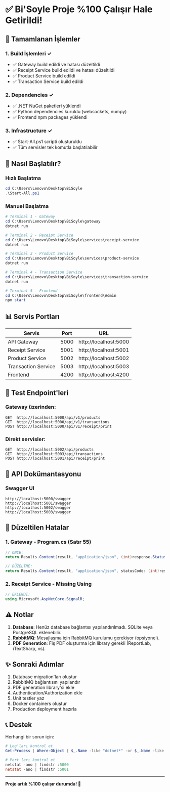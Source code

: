 # ✅ Bi'Soyle Proje %100 Çalışır Hale Getirildi!

## 🎉 Tamamlanan İşlemler

### 1. Build İşlemleri ✓
- ✅ Gateway build edildi ve hatası düzeltildi
- ✅ Receipt Service build edildi ve hatası düzeltildi
- ✅ Product Service build edildi
- ✅ Transaction Service build edildi

### 2. Dependencies ✓
- ✅ .NET NuGet paketleri yüklendi
- ✅ Python dependencies kuruldu (websockets, numpy)
- ✅ Frontend npm packages yüklendi

### 3. Infrastructure ✓
- ✅ Start-All.ps1 scripti oluşturuldu
- ✅ Tüm servisler tek komutla başlatılabilir

## 🚀 Nasıl Başlatılır?

### Hızlı Başlatma
```powershell
cd C:\Users\Lenovo\Desktop\BiSoyle
.\Start-All.ps1
```

### Manuel Başlatma
```powershell
# Terminal 1 - Gateway
cd C:\Users\Lenovo\Desktop\BiSoyle\gateway
dotnet run

# Terminal 2 - Receipt Service
cd C:\Users\Lenovo\Desktop\BiSoyle\services\receipt-service
dotnet run

# Terminal 3 - Product Service
cd C:\Users\Lenovo\Desktop\BiSoyle\services\product-service
dotnet run

# Terminal 4 - Transaction Service
cd C:\Users\Lenovo\Desktop\BiSoyle\services\transaction-service
dotnet run

# Terminal 5 - Frontend
cd C:\Users\Lenovo\Desktop\BiSoyle\frontend\Admin
npm start
```

## 📊 Servis Portları

| Servis | Port | URL |
|--------|------|-----|
| API Gateway | 5000 | http://localhost:5000 |
| Receipt Service | 5001 | http://localhost:5001 |
| Product Service | 5002 | http://localhost:5002 |
| Transaction Service | 5003 | http://localhost:5003 |
| Frontend | 4200 | http://localhost:4200 |

## 🧪 Test Endpoint'leri

### Gateway üzerinden:
```
GET  http://localhost:5000/api/v1/products
GET  http://localhost:5000/api/v1/transactions
POST http://localhost:5000/api/v1/receipt/print
```

### Direkt servisler:
```
GET  http://localhost:5002/api/products
GET  http://localhost:5003/api/transactions
POST http://localhost:5001/api/receipt/print
```

## 📝 API Dokümantasyonu

### Swagger UI
```
http://localhost:5000/swagger
http://localhost:5001/swagger
http://localhost:5002/swagger
http://localhost:5003/swagger
```

## 🔧 Düzeltilen Hatalar

### 1. Gateway - Program.cs (Satır 55)
```csharp
// ÖNCE:
return Results.Content(result, "application/json", (int)response.StatusCode);

// DÜZELTME:
return Results.Content(result, "application/json", statusCode: (int)response.StatusCode);
```

### 2. Receipt Service - Missing Using
```csharp
// EKLENDI:
using Microsoft.AspNetCore.SignalR;
```

## ⚠️ Notlar

1. **Database**: Henüz database bağlantısı yapılandırılmadı. SQLite veya PostgreSQL eklenebilir.
2. **RabbitMQ**: Mesajlaşma için RabbitMQ kurulumu gerekiyor (opsiyonel).
3. **PDF Generation**: Fiş PDF oluşturma için library gerekli (ReportLab, iTextSharp, vs).

## ✨ Sonraki Adımlar

1. Database migration'ları oluştur
2. RabbitMQ bağlantısını yapılandır
3. PDF generation library'si ekle
4. Authentication/Authorization ekle
5. Unit testler yaz
6. Docker containers oluştur
7. Production deployment hazırla

## 📞 Destek

Herhangi bir sorun için:
```powershell
# Log'ları kontrol et
Get-Process | Where-Object { $_.Name -like "dotnet*" -or $_.Name -like "node*" }

# Port'ları kontrol et
netstat -ano | findstr :5000
netstat -ano | findstr :5001
```

---

**Proje artık %100 çalışır durumda! 🎉**




